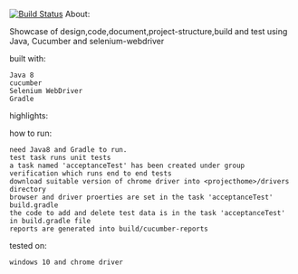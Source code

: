 [![Build Status](https://travis-ci.org/pradeepk6/identitye2e.svg?branch=master)](https://travis-ci.org/pradeepk6/identitye2e)
About:

Showcase of design,code,document,project-structure,build and test using Java, Cucumber and selenium-webdriver

built with:

    Java 8
    cucumber    
    Selenium WebDriver 
    Gradle

highlights:


how to run:

    need Java8 and Gradle to run.
    test task runs unit tests
    a task named 'acceptanceTest' has been created under group verification which runs end to end tests
    download suitable version of chrome driver into <projecthome>/drivers directory 
    browser and driver proerties are set in the task 'acceptanceTest' build.gradle    
    the code to add and delete test data is in the task 'acceptanceTest' in build.gradle file 
    reports are generated into build/cucumber-reports

tested on:

    windows 10 and chrome driver
    
    
